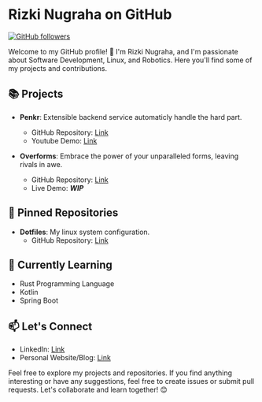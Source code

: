 # Rizki Nugraha on GitHub

[![GitHub followers](https://img.shields.io/github/followers/nugrhrizki?style=social)](https://github.com/<your_username>)

Welcome to my GitHub profile! 👋 I'm Rizki Nugraha, and I'm passionate about Software Development, Linux, and Robotics. Here you'll find some of my projects and contributions.

## 📚 Projects

- **Penkr**: Extensible backend service automaticly handle the hard part.
  - GitHub Repository: [Link](https://github.com/nugrhrizki/penkr)
  - Youtube Demo: [Link](https://youtu.be/n2x8qfJrHzU)

- **Overforms**: Embrace the power of your unparalleled forms, leaving rivals in awe.
  - GitHub Repository: [Link](https://github.com/nugrhrizki/overforms)
  - Live Demo: **_WIP_**

## 📌 Pinned Repositories

- **Dotfiles**: My linux system configuration.
  - GitHub Repository: [Link](https://github.com/nugrhrizki/dotfiles)

## 🌱 Currently Learning

- Rust Programming Language
- Kotlin
- Spring Boot

## 📫 Let's Connect

- LinkedIn: [Link](https://www.linkedin.com/in/mangiki/)
- Personal Website/Blog: [Link](https://mangiki.com)

Feel free to explore my projects and repositories. If you find anything interesting or have any suggestions, feel free to create issues or submit pull requests. Let's collaborate and learn together! 😊
